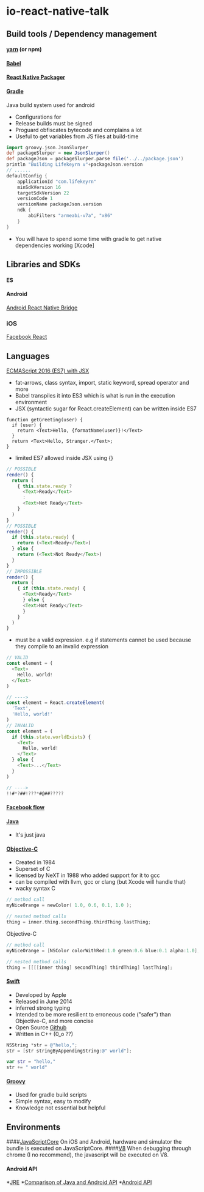 # io-react-native-talk

## Build tools / Dependency management
#### [yarn](https://yarnpkg.com/en/) (or npm)
#### [Babel](https://babeljs.io/)

#### [React Native Packager](https://github.com/facebook/react-native/blob/master/packager/README.md)

#### [Gradle](https://gradle.org/)
Java build system used for android
* Configurations for 
* Release builds must be signed
* Proguard obfiscates bytecode and complains a lot
* Useful to get variables from JS files at build-time
```groovy
import groovy.json.JsonSlurper
def packageSlurper = new JsonSlurper()
def packageJson = packageSlurper.parse file('../../package.json')
println "Building Lifekeyrn v"+packageJson.version
// ......
defaultConfig {
    applicationId "com.lifekeyrn"
    minSdkVersion 16
    targetSdkVersion 22
    versionCode 1
    versionName packageJson.version
    ndk {
        abiFilters "armeabi-v7a", "x86"
    }
}
```
* You will have to spend some time with gradle to get native dependencies working
[Xcode]

## Libraries and SDKs
#### ES

#### Android
[Android React Native Bridge]()
### iOS

[Facebook React](https://facebook.github.io/react)
## Languages
[ECMAScript 2016 (ES7) with JSX](https://www.ecma-international.org/ecma-262/7.0/)
* fat-arrows, class syntax, import, static keyword, spread operator and more
* Babel transpiles it into ES3 which is what is run in the execution environment
* JSX (syntactic sugar for React.createElement) can be written inside ES7
```es6
function getGreeting(user) {
  if (user) {
    return <Text>Hello, {formatName(user)}!</Text>
  }
  return <Text>Hello, Stranger.</Text>;
}
```
* limited ES7 allowed inside JSX using {} 
```js
// POSSIBLE
render() {
  return (
    { this.state.ready ?
      <Text>Ready</Text>
      :
      <Text>Not Ready</Text>
    }
  )
}
// POSSIBLE
render() {
  if (this.state.ready) {
    return (<Text>Ready</Text>)
  } else {
    return (<Text>Not Ready</Text>)
  }
}
// IMPOSSIBLE
render() {
  return (
    { if (this.state.ready) {
      <Text>Ready</Text>
      } else {
      <Text>Not Ready</Text>
      }
    }
  )
}
```
* must be a valid expression. e.g if statements cannot be used because they compile to an invalid expression
```js
// VALID
const element = (
  <Text>
    Hello, world!
  </Text>
)

// ---->
const element = React.createElement(
  'Text',
  'Hello, world!'
)
// INVALID
const element = (
  if (this.state.worldExists) {
    <Text>
      Hello, world!
    </Text>
  } else {
    <Text>...</Text>
  }
)

// ---->
!!#*?##!???*#@##?????
```
#### [Facebook flow](https://flowtype.org/)

#### [Java](https://www.java.com/en/)
* It's just java

#### [Objective-C](https://developer.apple.com/library/content/documentation/Cocoa/Conceptual/ProgrammingWithObjectiveC/Introduction/Introduction.html)
* Created in 1984
* Superset of C
* licensed by NeXT in 1988 who added support for it to gcc
* can be compiled with llvm, gcc or clang (but Xcode will handle that)
* wacky syntax
C
```c
// method call
myNiceOrange = newColor( 1.0, 0.6, 0.1, 1.0 );

// nested method calls
thing = inner.thing.secondThing.thirdThing.lastThing;
```
Objective-C
```objective-c
// method call
myNiceOrange = [NSColor colorWithRed:1.0 green:0.6 blue:0.1 alpha:1.0];

// nested method calls
thing = [[[[inner thing] secondThing] thirdThing] lastThing];
```
#### [Swift](https://swift.org/)
* Developed by Apple
* Released in June 2014
* inferred strong typing
* Intended to be more resilient to erroneous code ("safer") than Objective-C, and more concise
* Open Source [Github](https://github.com/apple/swift)
* Written in C++ (0_o ??)
``` objective-c
NSString *str = @"hello,";
str = [str stringByAppendingString:@" world"];
```
``` swift
var str = "hello,"
str += " world"
```
#### [Groovy](http://groovy-lang.org/)
* Used for gradle build scripts
* Simple syntax, easy to modify
* Knowledge not essential but helpful

## Environments
####[JavaScriptCore](https://developer.apple.com/reference/javascriptcore)
On iOS and Android, hardware and simulator the bundle is executed on JavaScriptCore.
####[V8](https://developers.google.com/v8/)
When debugging through chrome (I no recommend), the javascript will be executed on V8.

#### Android API
*[JRE](http://www.oracle.com/technetwork/java/javase/documentation/index.html)
*[Comparison of Java and Android API](https://en.wikipedia.org/wiki/Comparison_of_Java_and_Android_API)
*[Android API](https://developer.android.com/guide/index.html)
